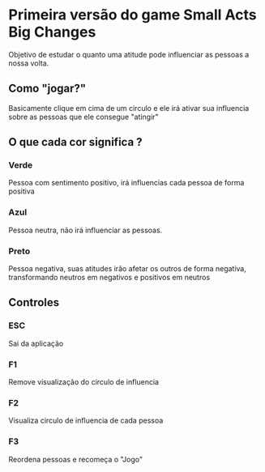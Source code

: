 # Primeira versão do game Small Acts Big Changes

Objetivo de estudar o quanto uma atitude pode influenciar as pessoas a nossa volta.

## Como "jogar?"

Basicamente clique em cima de um circulo e ele irá ativar sua influencia sobre as pessoas que ele consegue "atingir"


## O que cada cor significa ?

### Verde 
Pessoa com sentimento positivo, irá influencias cada pessoa de forma positiva

### Azul 
Pessoa neutra, não irá influenciar as pessoas.

### Preto
 Pessoa negativa, suas atitudes irão afetar os outros de forma negativa, transformando neutros em negativos e positivos em neutros

## Controles

### ESC 
Sai da aplicação

### F1
Remove visualização do circulo de influencia 

### F2 
Visualiza circulo de influencia de cada pessoa

### F3 
Reordena pessoas e recomeça o "Jogo"



